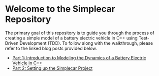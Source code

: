 # Welcome to the Simplecar Repository

The primary goal of this repository is to guide you through the process of
creating a simple model of a battery electric vehicle in C++ using Test-Driven
Development (TDD). To follow along with the walkthrough, please refer to the
linked blog posts provided below.

* [Part 1: Introduction to Modeling the Dynamics of a Battery Electric Vehicle in C++](./_posts/2025-01-04-introduction-to-tdd-for-vehicle-models-in-cpp.md)
* [Part 2: Setting up the Simplecar Project](./_posts/2025-01-10-setting-up-simplecar-project-structure.md)
